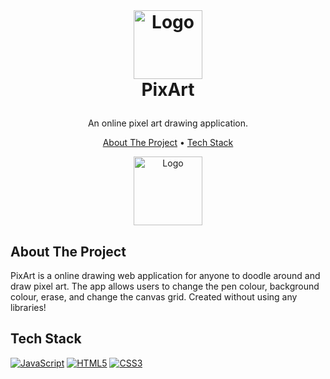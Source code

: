 <br />
<h1>
<p align="center">
  <img src="https://github.com/johnsonduong/pixart/blob/main/images/logo.png?raw=true" alt="Logo" width="110" height="110">
  <br>PixArt
</h1>
<p align="center">
    An online pixel art drawing application.
    <br />
    </p>
</p>
<p align="center">
  <a href="#about-the-project">About The Project</a> •
  <a href="#tech-stack">Tech Stack</a>
</p>  

<p align="center">
  
<img src="https://github.com/johnsonduong/pixart/blob/main/images/pixart.png?raw=true" alt="Logo" width="110" height="110">
</p>                                                                                                                             
                                                                                                                                                      
## About The Project
PixArt is a online drawing web application for anyone to doodle around and draw pixel art. The app allows users to change the pen colour, background colour, erase, and change the canvas grid. Created without using any libraries!

## Tech Stack
  <a href="" target="_blank"><img alt="JavaScript" src="https://img.shields.io/badge/javascript-%23323330.svg?style=for-the-badge&logo=javascript&logoColor=%23F7DF1E"></a>
    <a href="" target="_blank"><img alt="HTML5" src="https://img.shields.io/badge/html5-%23E34F26.svg?style=for-the-badge&logo=html5&logoColor=white"></a>
    <a href="" target="_blank"><img alt="CSS3" src="https://img.shields.io/badge/css3-%231572B6.svg?style=for-the-badge&logo=css3&logoColor=white"></a>